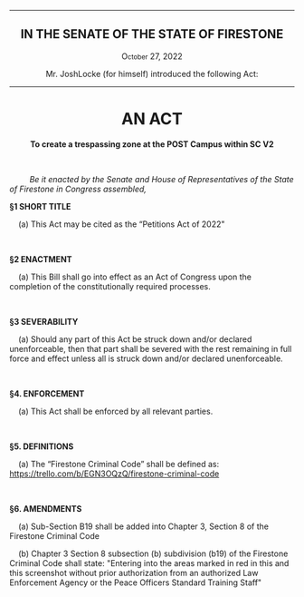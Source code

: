<div align="center">

---

<h2><b>IN THE SENATE OF THE STATE OF FIRESTONE</b></h2>

<p>O<small>ctober</small> 27, 2022</p>

Mr. JoshLocke (for himself) introduced the following Act:

---

<h1><b>AN ACT</b></h1>

**To create a trespassing zone at the POST Campus within SC V2**

</div>

<br/>

&nbsp;&nbsp;&nbsp;&nbsp;&nbsp;&nbsp;&nbsp;&nbsp; _Be it enacted by the Senate and House of Representatives of the State of Firestone in Congress assembled,_

**§1 SHORT TITLE**

&nbsp;&nbsp;&nbsp; (a) This Act may be cited as the “Petitions Act of 2022" 

<br/>

**§2 ENACTMENT**

&nbsp;&nbsp;&nbsp; (a) This Bill shall go into effect as an Act of Congress upon the completion of the constitutionally required processes.

<br/>

**§3 SEVERABILITY**

&nbsp;&nbsp;&nbsp; (a) Should any part of this Act be struck down and/or declared unenforceable, then that part shall be severed with the rest remaining in full force and effect unless all is struck down and/or declared unenforceable.


<br/>

**§4. ENFORCEMENT**

&nbsp;&nbsp;&nbsp; (a) This Act shall be enforced by all relevant parties.

<br/>

**§5. DEFINITIONS**

&nbsp;&nbsp;&nbsp; (a) The “Firestone Criminal Code” shall be defined as: https://trello.com/b/EGN3OQzQ/firestone-criminal-code 

<br/>

**§6. AMENDMENTS**

&nbsp;&nbsp;&nbsp; (a) Sub-Section B19 shall be added into Chapter 3, Section 8 of the Firestone Criminal Code

&nbsp;&nbsp;&nbsp; (b) Chapter 3 Section 8 subsection (b) subdivision (b19) of the Firestone Criminal Code shall state: "Entering into the areas marked in red in this and this screenshot without prior authorization from an authorized Law Enforcement Agency or the Peace Officers Standard Training Staff"



<br/>    
